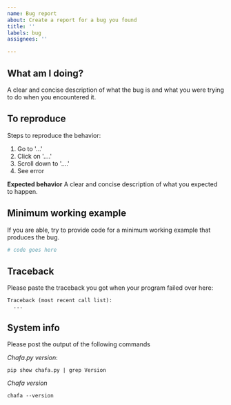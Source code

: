 ```yaml
---
name: Bug report
about: Create a report for a bug you found
title: ''
labels: bug
assignees: ''

---
```


## What am I doing?
A clear and concise description of what the bug is and what you were trying to do when you encountered it.

## To reproduce
Steps to reproduce the behavior:
1. Go to '...'
2. Click on '....'
3. Scroll down to '....'
4. See error

**Expected behavior**
A clear and concise description of what you expected to happen.

## Minimum working example
If you are able, try to provide code for a minimum working example that produces the bug.

```python
# code goes here
```

## Traceback
Please paste the traceback you got when your program failed over here:

```
Traceback (most recent call list):
  ...
```

## System info
Please post the output of the following commands

*Chafa.py version*:
```
pip show chafa.py | grep Version
```

*Chafa version*
```
chafa --version
```
